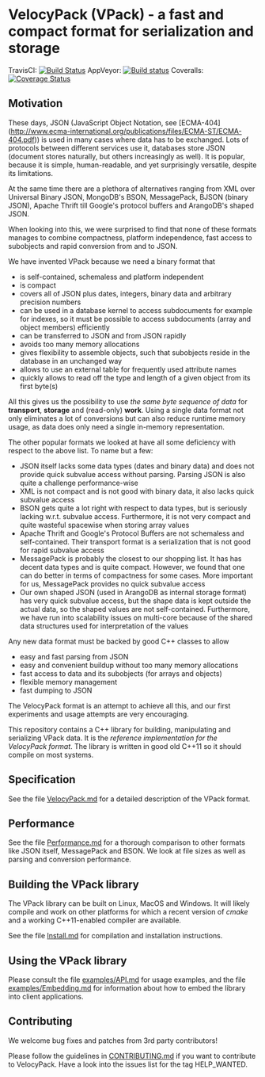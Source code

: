 VelocyPack (VPack) - a fast and compact format for serialization and storage
============================================================================

TravisCI: [![Build Status](https://secure.travis-ci.org/arangodb/velocypack.png?branch=master)](http://travis-ci.org/arangodb/velocypack)   AppVeyor: [![Build status](https://ci.appveyor.com/api/projects/status/pkbl4t7vey88bqud?svg=true)](https://ci.appveyor.com/project/jsteemann/velocypack)   Coveralls: [![Coverage Status](https://coveralls.io/repos/arangodb/velocypack/badge.svg?branch=master&service=github)](https://coveralls.io/github/arangodb/velocypack?branch=master)

Motivation
----------

These days, JSON (JavaScript Object Notation, see [ECMA-404]
(http://www.ecma-international.org/publications/files/ECMA-ST/ECMA-404.pdf))
is used in many cases where data has to be exchanged.
Lots of protocols between different services use it, databases store
JSON (document stores naturally, but others increasingly as well). It
is popular, because it is simple, human-readable, and yet surprisingly
versatile, despite its limitations.

At the same time there are a plethora of alternatives ranging from XML
over Universal Binary JSON, MongoDB's BSON, MessagePack, BJSON (binary
JSON), Apache Thrift till Google's protocol buffers and ArangoDB's
shaped JSON.

When looking into this, we were surprised to find that none of these
formats manages to combine compactness, platform independence, fast
access to subobjects and rapid conversion from and to JSON.

We have invented VPack because we need a binary format that

  - is self-contained, schemaless and platform independent
  - is compact
  - covers all of JSON plus dates, integers, binary data and arbitrary
    precision numbers
  - can be used in a database kernel to access subdocuments for
    example for indexes, so it must be possible to access subdocuments
    (array and object members) efficiently
  - can be transferred to JSON and from JSON rapidly
  - avoids too many memory allocations
  - gives flexibility to assemble objects, such that subobjects reside
    in the database in an unchanged way
  - allows to use an external table for frequently used attribute names
  - quickly allows to read off the type and length of a given object
    from its first byte(s)

All this gives us the possibility to use *the same byte sequence of
data* for **transport**, **storage** and (read-only) **work**. Using a
single data format not only eliminates a lot of conversions but can 
also reduce runtime memory usage, as data does only need a single 
in-memory representation.

The other popular formats we looked at have all some deficiency with
respect to the above list. To name but a few:

  - JSON itself lacks some data types (dates and binary data) and does
    not provide quick subvalue access without parsing. Parsing JSON is
    also quite a challenge performance-wise
  - XML is not compact and is not good with binary data, it also lacks
    quick subvalue access
  - BSON gets quite a lot right with respect to data types, but is 
    seriously lacking w.r.t. subvalue access. Furthermore, it is not
    very compact and quite wasteful spacewise when storing array values
  - Apache Thrift and Google's Protocol Buffers are not schemaless and 
    self-contained. Their transport format is a serialization that is
    not good for rapid subvalue access
  - MessagePack is probably the closest to our shopping list. It has
    has decent data types and is quite compact. However, we found that 
    one can do better in terms of compactness for some cases. More
    important for us, MessagePack provides no quick subvalue access
  - Our own shaped JSON (used in ArangoDB as internal storage format)
    has very quick subvalue access, but the shape data is kept outside
    the actual data, so the shaped values are not self-contained.
    Furthermore, we have run into scalability issues on multi-core
    because of the shared data structures used for interpretation of
    the values

Any new data format must be backed by good C++ classes to allow

  - easy and fast parsing from JSON
  - easy and convenient buildup without too many memory allocations
  - fast access to data and its subobjects (for arrays and objects)
  - flexible memory management
  - fast dumping to JSON

The VelocyPack format is an attempt to achieve all this, and our first
experiments and usage attempts are very encouraging.

This repository contains a C++ library for building, manipulating and
serializing VPack data. It is the *reference implementation for the 
VelocyPack format*. The library is written in good old C++11 so it
should compile on most systems.


Specification
-------------

See the file [VelocyPack.md](VelocyPack.md) for a detailed description of
the VPack format.


Performance
-----------

See the file [Performance.md](Performance.md) for a thorough comparison
to other formats like JSON itself, MessagePack and BSON. We look at file
sizes as well as parsing and conversion performance.


Building the VPack library
--------------------------

The VPack library can be built on Linux, MacOS and Windows. It will likely
compile and work on other platforms for which a recent version of *cmake* and
a working C++11-enabled compiler are available.

See the file [Install.md](Install.md) for compilation and installation
instructions.


Using the VPack library
-----------------------

Please consult the file [examples/API.md](examples/API.md) for usage examples, 
and the file [examples/Embedding.md](examples/Embedding.md) for information
about how to embed the library into client applications.

Contributing
------------

We welcome bug fixes and patches from 3rd party contributors!

Please follow the guidelines in [CONTRIBUTING.md](CONTRIBUTING.md) if you want to contribute to VelocyPack. Have a look into the issues list for the tag HELP_WANTED.
